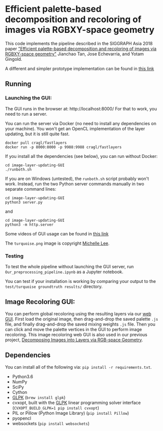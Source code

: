 # Efficient palette-based decomposition and recoloring of images via RGBXY-space geometry

This code implements the pipeline described in the SIGGRAPH Asia 2018 paper ["Efficient palette-based decomposition and recoloring of images via RGBXY-space geometry"](https://cragl.cs.gmu.edu/fastlayers/) Jianchao Tan, Jose Echevarria, and Yotam Gingold.

A different and simpler prototype implementation can be found in [this link](https://cragl.cs.gmu.edu/fastlayers/RGBXY_weights.py)

## Running

### Launching the GUI:

The GUI runs in the browser at: http://localhost:8000/
For that to work, you need to run a server.

You can run the server via Docker (no need to install any dependencies on your machine). You won't get an OpenCL implementation of the layer updating, but it is still quite fast.

    docker pull cragl/fastlayers
    docker run -p 8000:8000 -p 9988:9988 cragl/fastlayers

If you install all the dependencies (see below), you can run without Docker:

    cd image-layer-updating-GUI
    ./runboth.sh

If you are on Windows (untested), the `runboth.sh` script probably won't work. Instead, run the two Python server commands manually in two separate command lines:

    cd image-layer-updating-GUI
    python3 server.py

and

    cd image-layer-updating-GUI
    python3 -m http.server

Some videos of GUI usage can be found in [this link](https://cragl.cs.gmu.edu/fastlayers/)

The `turquoise.png` image is copyright [Michelle Lee](https://cargocollective.com/michellelee).

### Testing

To test the whole pipeline without launching the GUI server, run `Our_preprocessing_pipeline.ipynb` as a Jupyter notebook.

You can test if your installation is working by comparing your output to the `test/turquoise groundtruth results/` directory.

## Image Recoloring GUI:

You can perform global recoloring using the resulting layers via our [web GUI](https://yig.github.io/image-rgb-in-3D/).
First load the original image, then drag-and-drop the saved palette `.js` file, and finally drag-and-drop the saved mixing weights `.js` file. Then you can click and move the palette vertices in the GUI to perform image recoloring.
This image recoloring web GUI is also used in our previous project, [Decomposing Images into Layers via RGB-space Geometry](https://github.com/JianchaoTan/Decompose-Single-Image-Into-Layers).

## Dependencies

You can install all of the following via: `pip install -r requirements.txt`.

* Python3.6
* NumPy
* SciPy
* Cython
* [GLPK](https://www.gnu.org/software/glpk/) (`brew install glpk`)
* cvxopt, built with the [GLPK](https://www.gnu.org/software/glpk/) linear programming solver interface (`CVXOPT_BUILD_GLPK=1 pip install cvxopt`)
* PIL or Pillow (Python Image Library) (`pip install Pillow`)
* pyopencl
* websockets (`pip install websockets`)
